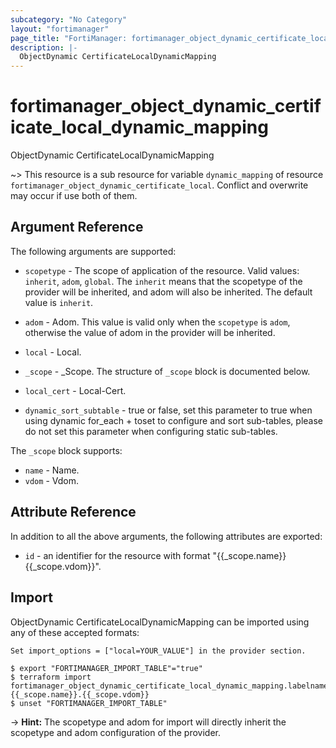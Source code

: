 ```yaml
---
subcategory: "No Category"
layout: "fortimanager"
page_title: "FortiManager: fortimanager_object_dynamic_certificate_local_dynamic_mapping"
description: |-
  ObjectDynamic CertificateLocalDynamicMapping
---
```


# fortimanager_object_dynamic_certificate_local_dynamic_mapping
ObjectDynamic CertificateLocalDynamicMapping

~> This resource is a sub resource for variable `dynamic_mapping` of resource `fortimanager_object_dynamic_certificate_local`. Conflict and overwrite may occur if use both of them.



## Argument Reference


The following arguments are supported:

* `scopetype` - The scope of application of the resource. Valid values: `inherit`, `adom`, `global`. The `inherit` means that the scopetype of the provider will be inherited, and adom will also be inherited. The default value is `inherit`.
* `adom` - Adom. This value is valid only when the `scopetype` is `adom`, otherwise the value of adom in the provider will be inherited.
* `local` - Local.

* `_scope` - _Scope. The structure of `_scope` block is documented below.
* `local_cert` - Local-Cert.
* `dynamic_sort_subtable` - true or false, set this parameter to true when using dynamic for_each + toset to configure and sort sub-tables, please do not set this parameter when configuring static sub-tables.

The `_scope` block supports:

* `name` - Name.
* `vdom` - Vdom.


## Attribute Reference

In addition to all the above arguments, the following attributes are exported:
* `id` - an identifier for the resource with format "{{_scope.name}} {{_scope.vdom}}".

## Import

ObjectDynamic CertificateLocalDynamicMapping can be imported using any of these accepted formats:
```
Set import_options = ["local=YOUR_VALUE"] in the provider section.

$ export "FORTIMANAGER_IMPORT_TABLE"="true"
$ terraform import fortimanager_object_dynamic_certificate_local_dynamic_mapping.labelname {{_scope.name}}.{{_scope.vdom}}
$ unset "FORTIMANAGER_IMPORT_TABLE"
```
-> **Hint:** The scopetype and adom for import will directly inherit the scopetype and adom configuration of the provider.
